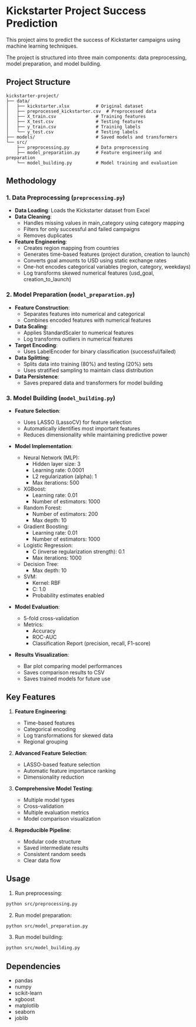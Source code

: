 # Kickstarter Project Success Prediction

This project aims to predict the success of Kickstarter campaigns using machine learning techniques. 

The project is structured into three main components: data preprocessing, model preparation, and model building.

## Project Structure

```
kickstarter-project/
├── data/
│   ├── kickstarter.xlsx          # Original dataset
│   ├── preprocessed_kickstarter.csv  # Preprocessed data
│   ├── X_train.csv               # Training features
│   ├── X_test.csv                # Testing features
│   ├── y_train.csv               # Training labels
│   └── y_test.csv                # Testing labels
├── models/                       # Saved models and transformers
└── src/
    ├── preprocessing.py          # Data preprocessing
    ├── model_preparation.py      # Feature engineering and preparation
    └── model_building.py         # Model training and evaluation
```

## Methodology

### 1. Data Preprocessing (`preprocessing.py`)
- **Data Loading**: Loads the Kickstarter dataset from Excel
- **Data Cleaning**:
  - Handles missing values in main_category using category mapping
  - Filters for only successful and failed campaigns
  - Removes duplicates
- **Feature Engineering**:
  - Creates region mapping from countries
  - Generates time-based features (project duration, creation to launch)
  - Converts goal amounts to USD using static exchange rates
  - One-hot encodes categorical variables (region, category, weekdays)
  - Log transforms skewed numerical features (usd_goal, creation_to_launch)

### 2. Model Preparation (`model_preparation.py`)
- **Feature Construction**:
  - Separates features into numerical and categorical
  - Combines encoded features with numerical features
- **Data Scaling**:
  - Applies StandardScaler to numerical features
  - Log transforms outliers in numerical features
- **Target Encoding**:
  - Uses LabelEncoder for binary classification (successful/failed)
- **Data Splitting**:
  - Splits data into training (80%) and testing (20%) sets
  - Uses stratified sampling to maintain class distribution
- **Data Persistence**:
  - Saves prepared data and transformers for model building

### 3. Model Building (`model_building.py`)
- **Feature Selection**:
  - Uses LASSO (LassoCV) for feature selection
  - Automatically identifies most important features
  - Reduces dimensionality while maintaining predictive power
    
- **Model Implementation**:
  - Neural Network (MLP):
    - Hidden layer size: 3
    - Learning rate: 0.0001
    - L2 regularization (alpha): 1
    - Max iterations: 500
  - XGBoost:
    - Learning rate: 0.01
    - Number of estimators: 1000
  - Random Forest:
    - Number of estimators: 200
    - Max depth: 10
  - Gradient Boosting:
    - Learning rate: 0.01
    - Number of estimators: 1000
  - Logistic Regression:
    - C (inverse regularization strength): 0.1
    - Max iterations: 1000
  - Decision Tree:
    - Max depth: 10
  - SVM:
    - Kernel: RBF
    - C: 1.0
    - Probability estimates enabled
- **Model Evaluation**:
  - 5-fold cross-validation
  - Metrics:
    - Accuracy
    - ROC-AUC
    - Classification Report (precision, recall, F1-score)
- **Results Visualization**:
  - Bar plot comparing model performances
  - Saves comparison results to CSV
  - Saves trained models for future use

## Key Features

1. **Feature Engineering**:
   - Time-based features
   - Categorical encoding
   - Log transformations for skewed data
   - Regional grouping

2. **Advanced Feature Selection**:
   - LASSO-based feature selection
   - Automatic feature importance ranking
   - Dimensionality reduction

3. **Comprehensive Model Testing**:
   - Multiple model types
   - Cross-validation
   - Multiple evaluation metrics
   - Model comparison visualization

4. **Reproducible Pipeline**:
   - Modular code structure
   - Saved intermediate results
   - Consistent random seeds
   - Clear data flow

## Usage

1. Run preprocessing:
```bash
python src/preprocessing.py
```

2. Run model preparation:
```bash
python src/model_preparation.py
```

3. Run model building:
```bash
python src/model_building.py
```

## Dependencies

- pandas
- numpy
- scikit-learn
- xgboost
- matplotlib
- seaborn
- joblib
